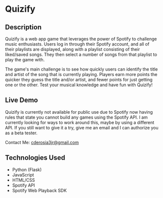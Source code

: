 # Quizify

## Description

Quizify is a web app game that leverages the power of Spotify to challenge music enthusiasts. Users log in through their Spotify account, and all of their playlists are displayed, along with a playlist consisting of their liked/saved songs. They then select a number of songs from that playlist to play the game with.

The game's main challenge is to see how quickly users can identify the title and artist of the song that is currently playing. Players earn more points the quicker they guess the title and/or artist, and fewer points for just getting one or the other. Test your musical knowledge and have fun with Quizify!

## Live Demo

Quizify is currently not available for public use due to Spotify now having rules that state you cannot build any games using the Spotify API. I am currently looking for ways to work around this, maybe by using a different API. If you still want to give it a try, give me an email and I can authorize you as a beta tester. 

Contact Me: cderosia3jr@gmail.com

## Technologies Used

- Python (Flask)
- JavaScript
- HTML/CSS
- Spotify API
- Spotify Web Playback SDK

